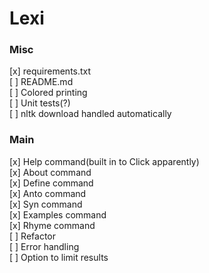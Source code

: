 # Lexi
### Misc
[x] requirements.txt  
[ ] README.md  
[ ] Colored printing  
[ ] Unit tests(?)  
[ ] nltk download handled automatically
### Main
[x] Help command(built in to Click apparently)  
[x] About command  
[x] Define command  
[x] Anto command  
[x] Syn command  
[x] Examples command  
[x] Rhyme command  
[ ] Refactor  
[ ] Error handling  
[ ] Option to limit results